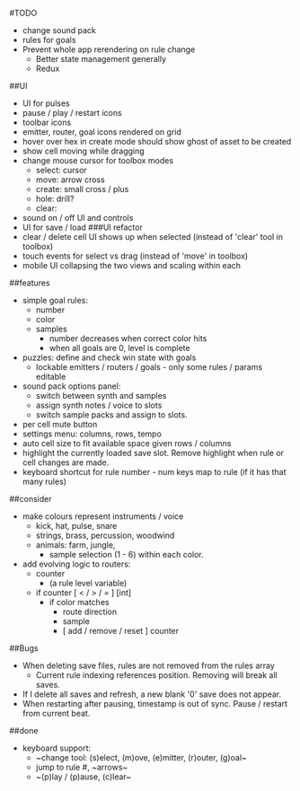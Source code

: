 #TODO

* change sound pack
* rules for goals
* Prevent whole app rerendering on rule change
  * Better state management generally
  * Redux

##UI
* UI for pulses
* pause / play / restart icons
* toolbar icons
* emitter, router, goal icons rendered on grid
* hover over hex in create mode should show ghost of asset to be created
* show cell moving while dragging
* change mouse cursor for toolbox modes
  * select: cursor
  * move: arrow cross
  * create: small cross / plus
  * hole: drill?
  * clear:  
* sound on / off UI and controls
* UI for save / load
###UI refactor
* clear / delete cell UI shows up when selected (instead of 'clear' tool in toolbox)
* touch events for select vs drag (instead of 'move' in toolbox)
* mobile UI collapsing the two views and scaling within each

##features
* simple goal rules:
  * number
  * color
  * samples
    * number decreases when correct color hits
    * when all goals are 0, level is complete
* puzzles: define and check win state with goals
  * lockable emitters / routers / goals - only some rules / params editable
* sound pack options panel:
  * switch between synth and samples
  * assign synth notes / voice to slots
  * switch sample packs and assign to slots.
* per cell mute button
* settings menu: columns, rows, tempo
* auto cell size to fit available space given rows / columns
* highlight the currently loaded save slot. Remove highlight when rule or cell changes are made.
* keyboard shortcut for rule number - num keys map to rule (if it has that many rules)

##consider
* make colours represent instruments / voice
  * kick, hat, pulse, snare
  * strings, brass, percussion, woodwind
  * animals: farm, jungle, 
    * sample selection (1 - 6) within each color.
* add evolving logic to routers:
  * counter
    * (a rule level variable)
  * if counter [ < / > / = ] [int]
    * if color matches
      * route direction
      * sample
      * [ add / remove / reset ] counter

##Bugs
* When deleting save files, rules are not removed from the rules array
  * Current rule indexing references position. Removing will break all saves.
* If I delete all saves and refresh, a new blank '0' save does not appear.
* When restarting after pausing, timestamp is out of sync. Pause / restart from current beat.

##done
* keyboard support:
  * ~change tool: (s)elect, (m)ove, (e)mitter, (r)outer, (g)oal~
  * jump to rule #, ~arrows~
  * ~(p)lay / (p)ause, (c)lear~